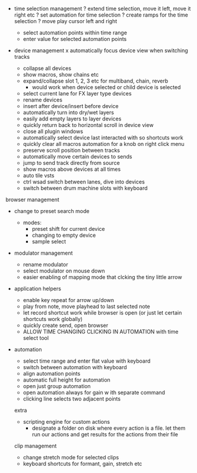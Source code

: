 - time selection management
  ? extend time selection, move it left, move it right etc 
  ? set automation for time selection
  ? create ramps for the time selection
  ? move play cursor left and right
  - select automation points within time range
  - enter value for selected automation points

- device management
  x automatically focus device view when switching tracks
  - collapse all devices
  - show macros, show chains etc
  - expand/collapse slot 1, 2, 3 etc for multiband, chain, reverb
    - would work when device selected or child device is selected
  - select current lane for FX layer type devices
  - rename devices
  - insert after device/insert before device
  - automatically turn into dry/wet layers
  - easily add empty layers to layer devices
  - quickly return back to horizontal scroll in device view
  - close all plugin windows
  - automatically select device last interacted with so shortcuts work
  - quickly clear all macros automation for a knob on right click menu
  - preserve scroll position between tracks
  - automatically move certain devices to sends
  - jump to send track directly from source
  - show macros above devices at all times
  - auto tile vsts
  - ctrl wsad switch between lanes, dive into devices
  - switch between drum machine slots with keyboard

browser management
- change to preset search mode
  - modes:
    - preset shift for current device
    - changing to empty device
    - sample select

- modulator management
  - rename modulator
  - select modulator on mouse down
  - easier enabling of mapping mode that clcking the tiny little arrow

- application helpers
  - enable key repeat for arrow up/down
  - play from note, move playhead to last selected note
  - let record shortcut work while browser is open (or just let certain shortcuts work globally)
  - quickly create send, open browser
  - ALLOW TIME CHANGING CLICKING IN AUTOMATION with time select tool

- automation

  - select time range and enter flat value with keyboard
  - switch between automation with keyboard
  - align automation points
  - automatic full height for automation
  - open just group automation
  - open automation always for gain w ith separate command
  - clicking line selects two adjacent points

  extra
  - scripting engine for custom actions
    - designate a folder on disk where every action is a file. let them run our actions and get results for the actions from their file

  clip management
   - change stretch mode for selected clips
   - keyboard shortcuts for formant, gain, stretch etc